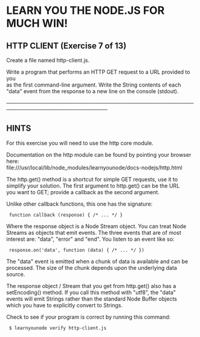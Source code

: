 # LEARN YOU THE NODE.JS FOR MUCH WIN!

## HTTP CLIENT (Exercise 7 of 13)

Create a file named http-client.js.

Write a program that performs an HTTP GET request to a URL provided to you  
 as the first command-line argument. Write the String contents of each  
 "data" event from the response to a new line on the console (stdout).

─────────────────────────────────────────────────────────────────────────────

## HINTS

For this exercise you will need to use the http core module.

Documentation on the http module can be found by pointing your browser  
 here:  
 file:///usr/local/lib/node_modules/learnyounode/docs-nodejs/http.html

The http.get() method is a shortcut for simple GET requests, use it to  
 simplify your solution. The first argument to http.get() can be the URL  
 you want to GET; provide a callback as the second argument.

Unlike other callback functions, this one has the signature:

     function callback (response) { /* ... */ }

Where the response object is a Node Stream object. You can treat Node  
 Streams as objects that emit events. The three events that are of most  
 interest are: "data", "error" and "end". You listen to an event like so:

     response.on('data', function (data) { /* ... */ })

The "data" event is emitted when a chunk of data is available and can be  
 processed. The size of the chunk depends upon the underlying data source.

The response object / Stream that you get from http.get() also has a  
 setEncoding() method. If you call this method with "utf8", the "data"  
 events will emit Strings rather than the standard Node Buffer objects  
 which you have to explicitly convert to Strings.

Check to see if your program is correct by running this command:

     $ learnyounode verify http-client.js
